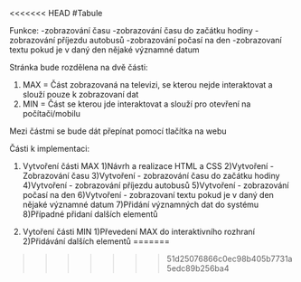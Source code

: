 <<<<<<< HEAD
#Tabule

Funkce:
  -zobrazování času
  -zobrazování času do začátku hodiny
  -zobrazování příjezdu autobusů
  -zobrazování počasí na den
  -zobrazovaní textu pokud je v daný den nějaké významné datum

Stránka bude rozdělena na dvě části:
  1) MAX = Část zobrazovaná na televizi, se kterou nejde interaktovat a slouží pouze k zobrazovaní dat
  2) MIN = Část se kterou jde interaktovat a slouží pro otevření na počítači/mobilu

  Mezi částmi se bude dát přepínat pomocí tlačítka na webu

Části k implementaci:
  1. Vytvoření části MAX
    1)Návrh a realizace HTML a CSS
    2)Vytvoření - Zobrazování času
    3)Vytvoření - zobrazování času do začátku hodiny
    4)Vytvoření - zobrazování příjezdu autobusů
    5)Vytvoření - zobrazování počasí na den
    6)Vytvoření - zobrazovaní textu pokud je v daný den nějaké významné datum
    7)Přidání významných dat do systému
    8)Případné přidaní dalších elementů

  2. Vytoření části MIN
    1)Převedení MAX do interaktivního rozhraní
    2)Přidávání dalších elementů
=======
>>>>>>> 51d25076866c0ec98b405b7731a5edc89b256ba4
